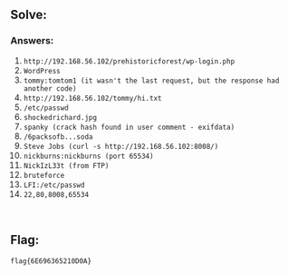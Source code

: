 ## Solve:

### Answers:

1. `http://192.168.56.102/prehistoricforest/wp-login.php`
2. `WordPress`
3. `tommy:tomtom1 (it wasn't the last request, but the response had another code)`
4. `http://192.168.56.102/tommy/hi.txt`
5. `/etc/passwd`
6. `shockedrichard.jpg`
7. `spanky (crack hash found in user comment - exifdata)`
8. `/6packsofb...soda`
9. `Steve Jobs (curl -s http://192.168.56.102:8008/)`
10. `nickburns:nickburns (port 65534)`
11. `NickIzL33t (from FTP)`
12. `bruteforce`
13. `LFI:/etc/passwd`
14. `22,80,8008,65534`

<br/>

## Flag:

`flag{6E696365210D0A}`
